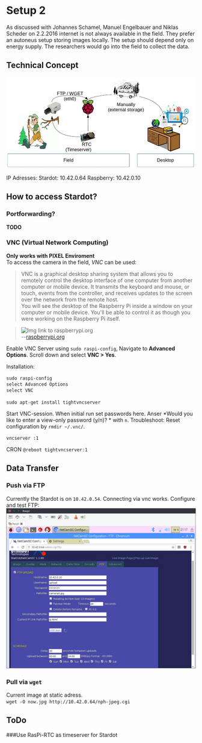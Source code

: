 # Setup 2
As discussed with Johannes Schamel, Manuel Engelbauer and Niklas Scheder on 2.2.2016 internet is not always available in the field. They prefer an autoneus setup storing images locally. The setup should depend only on energy supply. The researchers would go into the field to collect the data.  

## Technical Concept
![](./setup2_concept.jpg)

IP Adresses:
Stardot: 10.42.0.64
Raspberry: 10.42.0.10



## How to access Stardot?
### Portforwarding?
**TODO**

### VNC (Virtual Network Computing)
**Only works with PIXEL Enviroment**  
To access the camera in the field, *VNC* can be used:

> VNC is a graphical desktop sharing system that allows you to remotely control the desktop interface of one computer from another computer or mobile device. It transmits the keyboard and mouse, or touch, events from the controller, and receives updates to the screen over the network from the remote host.  
> You will see the desktop of the Raspberry Pi inside a window on your computer or mobile device. You'll be able to control it as though you were working on the Raspberry Pi itself.  

> ![Img link to raspberrypi.org](https://www.raspberrypi.org/documentation/remote-access/vnc/images/raspberry-pi-connect.png)  
> --[raspberrypi.org](https://www.raspberrypi.org/documentation/remote-access/vnc/)

Enable VNC Server using `sudo raspi-config`, Navigate to **Advanced Options**. Scroll down and select **VNC > Yes**.  

Installation:  
```
sudo raspi-config
select Advanced Options
select VNC

sudo apt-get install tightvncserver
```

Start VNC-session. When initial run set passwords here. Anser *Would you like to enter a view-only password (y/n)? * with `n`. Troubleshoot: Reset configuration by `rmdir ~/.vnc/`.
```
vncserver :1
```

CRON
`@reboot tightvncserver:1`


## Data Transfer
### Push via FTP
Currently the Stardot is on `10.42.0.54`. Connecting via vnc works. Configure and test FTP:
![Screenshot](stardot_ftp.jpg)

### Pull via `wget`
Current image at static adress.  
`wget -O now.jpg http://10.42.0.64/nph-jpeg.cgi`

## ToDo 
###Use RasPi-RTC as timeserver for Stardot
